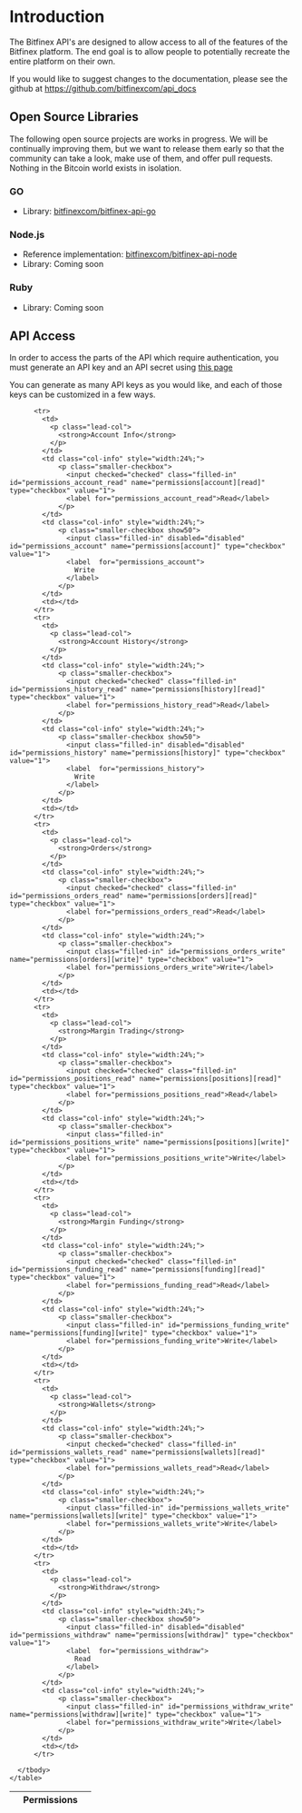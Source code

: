 # Introduction
The Bitfinex API's are designed to allow access to all of the features of the Bitfinex platform. The end goal is to
allow people to potentially recreate the entire platform on their own.

If you would like to suggest changes to the documentation, please see the github at https://github.com/bitfinexcom/api_docs

## Open Source Libraries
The following open source projects are works in progress. We will be continually improving them, but we want to release them early so that the community can take a look, make use of them, and offer pull requests. Nothing in the Bitcoin world exists in isolation.

### GO

* Library: [bitfinexcom/bitfinex-api-go](https://github.com/bitfinexcom/bitfinex-api-go)

### Node.js

* Reference implementation: [bitfinexcom/bitfinex-api-node](https://github.com/bitfinexcom/bitfinex-api-node)
* Library: Coming soon

### Ruby

* Library: Coming soon

## API Access
In order to access the parts of the API which require authentication, you must generate an API key and an API secret
using [this page](https://www.bitfinex.com/account/api)

You can generate as many API keys as you would like, and each of those keys can be customized in a few ways.

<table class="compact striped" id="api-permissions-table">
      <thead>
        <tr>
          <th style="" class="sortable"><i class="fa fa-sort-down"></i><i class="fa fa-sort-up"></i></th>
          <th colspan="2" class="col-info center-over-two sortable">Permissions<i class="fa fa-sort-down"></i><i class="fa fa-sort-up"></i></th>
          <th class="sortable"><i class="fa fa-sort-down"></i><i class="fa fa-sort-up"></i></th>
        </tr>
      </thead>
      <tbody>

          <tr>
            <td>
              <p class="lead-col">
                <strong>Account Info</strong>
              </p>
            </td>
            <td class="col-info" style="width:24%;">
                <p class="smaller-checkbox">
                  <input checked="checked" class="filled-in" id="permissions_account_read" name="permissions[account][read]" type="checkbox" value="1">
                  <label for="permissions_account_read">Read</label>
                </p>
            </td>
            <td class="col-info" style="width:24%;">
                <p class="smaller-checkbox show50">
                  <input class="filled-in" disabled="disabled" id="permissions_account" name="permissions[account]" type="checkbox" value="1">
                  <label  for="permissions_account">
                    Write
                  </label>
                </p>
            </td>
            <td></td>
          </tr>
          <tr>
            <td>
              <p class="lead-col">
                <strong>Account History</strong>
              </p>
            </td>
            <td class="col-info" style="width:24%;">
                <p class="smaller-checkbox">
                  <input checked="checked" class="filled-in" id="permissions_history_read" name="permissions[history][read]" type="checkbox" value="1">
                  <label for="permissions_history_read">Read</label>
                </p>
            </td>
            <td class="col-info" style="width:24%;">
                <p class="smaller-checkbox show50">
                  <input class="filled-in" disabled="disabled" id="permissions_history" name="permissions[history]" type="checkbox" value="1">
                  <label  for="permissions_history">
                    Write
                  </label>
                </p>
            </td>
            <td></td>
          </tr>
          <tr>
            <td>
              <p class="lead-col">
                <strong>Orders</strong>
              </p>
            </td>
            <td class="col-info" style="width:24%;">
                <p class="smaller-checkbox">
                  <input checked="checked" class="filled-in" id="permissions_orders_read" name="permissions[orders][read]" type="checkbox" value="1">
                  <label for="permissions_orders_read">Read</label>
                </p>
            </td>
            <td class="col-info" style="width:24%;">
                <p class="smaller-checkbox">
                  <input class="filled-in" id="permissions_orders_write" name="permissions[orders][write]" type="checkbox" value="1">
                  <label for="permissions_orders_write">Write</label>
                </p>
            </td>
            <td></td>
          </tr>
          <tr>
            <td>
              <p class="lead-col">
                <strong>Margin Trading</strong>
              </p>
            </td>
            <td class="col-info" style="width:24%;">
                <p class="smaller-checkbox">
                  <input checked="checked" class="filled-in" id="permissions_positions_read" name="permissions[positions][read]" type="checkbox" value="1">
                  <label for="permissions_positions_read">Read</label>
                </p>
            </td>
            <td class="col-info" style="width:24%;">
                <p class="smaller-checkbox">
                  <input class="filled-in" id="permissions_positions_write" name="permissions[positions][write]" type="checkbox" value="1">
                  <label for="permissions_positions_write">Write</label>
                </p>
            </td>
            <td></td>
          </tr>
          <tr>
            <td>
              <p class="lead-col">
                <strong>Margin Funding</strong>
              </p>
            </td>
            <td class="col-info" style="width:24%;">
                <p class="smaller-checkbox">
                  <input checked="checked" class="filled-in" id="permissions_funding_read" name="permissions[funding][read]" type="checkbox" value="1">
                  <label for="permissions_funding_read">Read</label>
                </p>
            </td>
            <td class="col-info" style="width:24%;">
                <p class="smaller-checkbox">
                  <input class="filled-in" id="permissions_funding_write" name="permissions[funding][write]" type="checkbox" value="1">
                  <label for="permissions_funding_write">Write</label>
                </p>
            </td>
            <td></td>
          </tr>
          <tr>
            <td>
              <p class="lead-col">
                <strong>Wallets</strong>
              </p>
            </td>
            <td class="col-info" style="width:24%;">
                <p class="smaller-checkbox">
                  <input checked="checked" class="filled-in" id="permissions_wallets_read" name="permissions[wallets][read]" type="checkbox" value="1">
                  <label for="permissions_wallets_read">Read</label>
                </p>
            </td>
            <td class="col-info" style="width:24%;">
                <p class="smaller-checkbox">
                  <input class="filled-in" id="permissions_wallets_write" name="permissions[wallets][write]" type="checkbox" value="1">
                  <label for="permissions_wallets_write">Write</label>
                </p>
            </td>
            <td></td>
          </tr>
          <tr>
            <td>
              <p class="lead-col">
                <strong>Withdraw</strong>
              </p>
            </td>
            <td class="col-info" style="width:24%;">
                <p class="smaller-checkbox show50">
                  <input class="filled-in" disabled="disabled" id="permissions_withdraw" name="permissions[withdraw]" type="checkbox" value="1">
                  <label  for="permissions_withdraw">
                    Read
                  </label>
                </p>
            </td>
            <td class="col-info" style="width:24%;">
                <p class="smaller-checkbox">
                  <input class="filled-in" id="permissions_withdraw_write" name="permissions[withdraw][write]" type="checkbox" value="1">
                  <label for="permissions_withdraw_write">Write</label>
                </p>
            </td>
            <td></td>
          </tr>

      </tbody>
    </table>
